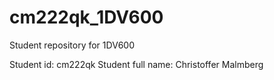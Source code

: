 # cm222qk_1DV600
Student repository for 1DV600

Student id: cm222qk
Student full name: Christoffer Malmberg

